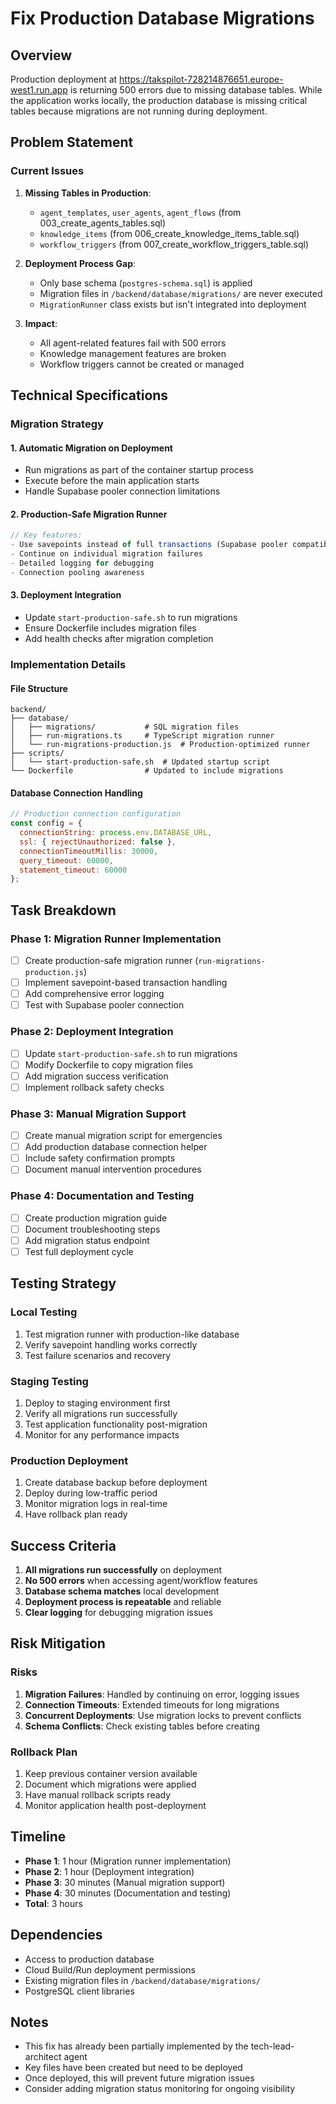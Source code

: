 # Fix Production Database Migrations

## Overview

Production deployment at https://takspilot-728214876651.europe-west1.run.app is returning 500 errors due to missing database tables. While the application works locally, the production database is missing critical tables because migrations are not running during deployment.

## Problem Statement

### Current Issues
1. **Missing Tables in Production**:
   - `agent_templates`, `user_agents`, `agent_flows` (from 003_create_agents_tables.sql)
   - `knowledge_items` (from 006_create_knowledge_items_table.sql)
   - `workflow_triggers` (from 007_create_workflow_triggers_table.sql)

2. **Deployment Process Gap**:
   - Only base schema (`postgres-schema.sql`) is applied
   - Migration files in `/backend/database/migrations/` are never executed
   - `MigrationRunner` class exists but isn't integrated into deployment

3. **Impact**:
   - All agent-related features fail with 500 errors
   - Knowledge management features are broken
   - Workflow triggers cannot be created or managed

## Technical Specifications

### Migration Strategy

#### 1. Automatic Migration on Deployment
- Run migrations as part of the container startup process
- Execute before the main application starts
- Handle Supabase pooler connection limitations

#### 2. Production-Safe Migration Runner
```javascript
// Key features:
- Use savepoints instead of full transactions (Supabase pooler compatibility)
- Continue on individual migration failures
- Detailed logging for debugging
- Connection pooling awareness
```

#### 3. Deployment Integration
- Update `start-production-safe.sh` to run migrations
- Ensure Dockerfile includes migration files
- Add health checks after migration completion

### Implementation Details

#### File Structure
```
backend/
├── database/
│   ├── migrations/           # SQL migration files
│   ├── run-migrations.ts     # TypeScript migration runner
│   └── run-migrations-production.js  # Production-optimized runner
├── scripts/
│   └── start-production-safe.sh  # Updated startup script
└── Dockerfile                # Updated to include migrations
```

#### Database Connection Handling
```javascript
// Production connection configuration
const config = {
  connectionString: process.env.DATABASE_URL,
  ssl: { rejectUnauthorized: false },
  connectionTimeoutMillis: 30000,
  query_timeout: 60000,
  statement_timeout: 60000
};
```

## Task Breakdown

### Phase 1: Migration Runner Implementation
- [ ] Create production-safe migration runner (`run-migrations-production.js`)
- [ ] Implement savepoint-based transaction handling
- [ ] Add comprehensive error logging
- [ ] Test with Supabase pooler connection

### Phase 2: Deployment Integration
- [ ] Update `start-production-safe.sh` to run migrations
- [ ] Modify Dockerfile to copy migration files
- [ ] Add migration success verification
- [ ] Implement rollback safety checks

### Phase 3: Manual Migration Support
- [ ] Create manual migration script for emergencies
- [ ] Add production database connection helper
- [ ] Include safety confirmation prompts
- [ ] Document manual intervention procedures

### Phase 4: Documentation and Testing
- [ ] Create production migration guide
- [ ] Document troubleshooting steps
- [ ] Add migration status endpoint
- [ ] Test full deployment cycle

## Testing Strategy

### Local Testing
1. Test migration runner with production-like database
2. Verify savepoint handling works correctly
3. Test failure scenarios and recovery

### Staging Testing
1. Deploy to staging environment first
2. Verify all migrations run successfully
3. Test application functionality post-migration
4. Monitor for any performance impacts

### Production Deployment
1. Create database backup before deployment
2. Deploy during low-traffic period
3. Monitor migration logs in real-time
4. Have rollback plan ready

## Success Criteria

1. **All migrations run successfully** on deployment
2. **No 500 errors** when accessing agent/workflow features
3. **Database schema matches** local development
4. **Deployment process is repeatable** and reliable
5. **Clear logging** for debugging migration issues

## Risk Mitigation

### Risks
1. **Migration Failures**: Handled by continuing on error, logging issues
2. **Connection Timeouts**: Extended timeouts for long migrations
3. **Concurrent Deployments**: Use migration locks to prevent conflicts
4. **Schema Conflicts**: Check existing tables before creating

### Rollback Plan
1. Keep previous container version available
2. Document which migrations were applied
3. Have manual rollback scripts ready
4. Monitor application health post-deployment

## Timeline

- **Phase 1**: 1 hour (Migration runner implementation)
- **Phase 2**: 1 hour (Deployment integration)
- **Phase 3**: 30 minutes (Manual migration support)
- **Phase 4**: 30 minutes (Documentation and testing)
- **Total**: 3 hours

## Dependencies

- Access to production database
- Cloud Build/Run deployment permissions
- Existing migration files in `/backend/database/migrations/`
- PostgreSQL client libraries

## Notes

- This fix has already been partially implemented by the tech-lead-architect agent
- Key files have been created but need to be deployed
- Once deployed, this will prevent future migration issues
- Consider adding migration status monitoring for ongoing visibility